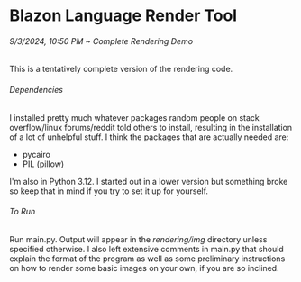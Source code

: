 <h1>Blazon Language Render Tool</h1>
<h6>9/3/2024, 10:50 PM ~ Complete Rendering Demo</h6>
This is a tentatively complete version of the rendering code.
<h6>Dependencies</h6>
I installed pretty much whatever packages random people on stack 
overflow/linux forums/reddit told others to install, resulting in
the installation of a lot of unhelpful stuff. I think the packages
that are actually needed are:
<ul>
<li>pycairo</li>
<li>PIL (pillow)</li>
</ul>
I'm also in Python 3.12. I started out in a lower version but 
something broke so keep that in mind if you try to set it up for 
yourself.
<h6>To Run</h6>
Run main.py. Output will appear in the <i>rendering/img</i> 
directory unless specified otherwise. 
I also left extensive comments in main.py that should explain the
format of the program as well as some preliminary instructions on
how to render some basic images on your own, if you are so inclined.